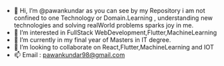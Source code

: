 - 👋 Hi, I’m @pawankundar as you can see by my Repository i am not confined to one Technology or Domain.Learning , understanding new technologies and solving realWorld problems sparks joy in me.
- 👀 I’m interested in FullStack WebDevelopment,Flutter,MachineLearning 
- 🌱 I’m currently in my final year of Masters in IT degree.
- 💞️ I’m looking to collaborate on React,Flutter,MachineLearning and IOT
- 📫 Email : pawankundar98@gmail.com

<!---
pawankundar/pawankundar is a ✨ special ✨ repository because its `README.md` (this file) appears on your GitHub profile.
You can click the Preview link to take a look at your changes.
--->
